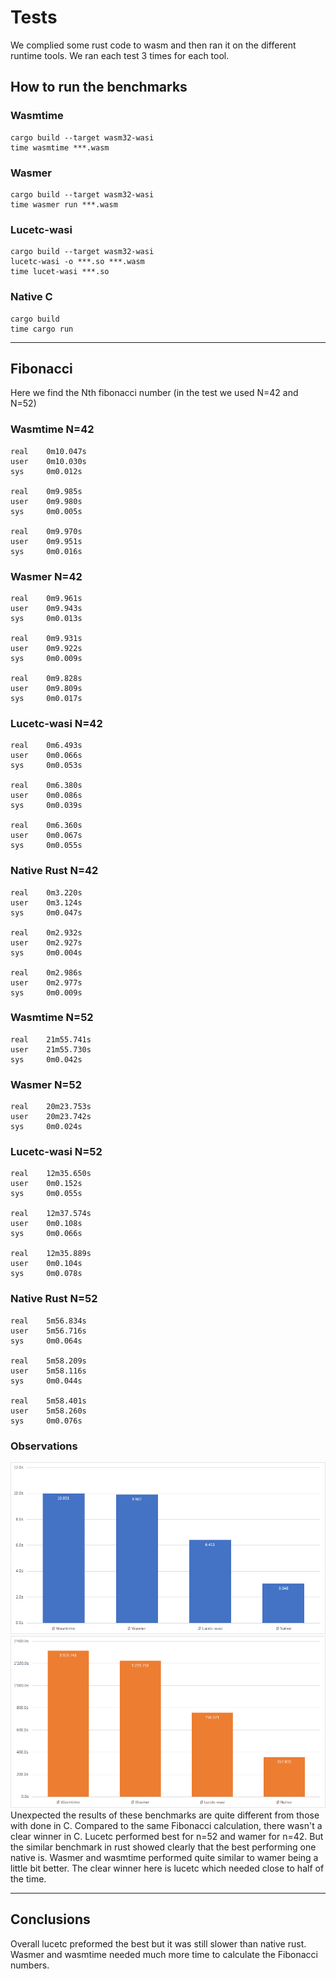 # Tests
We complied some rust code to wasm and then ran it on the different runtime tools. We ran each test 3 times for each tool.
## How to run the benchmarks
### Wasmtime
```shell
cargo build --target wasm32-wasi
time wasmtime ***.wasm
```
### Wasmer
```shell
cargo build --target wasm32-wasi
time wasmer run ***.wasm 
```
### Lucetc-wasi
```shell
cargo build --target wasm32-wasi
lucetc-wasi -o ***.so ***.wasm
time lucet-wasi ***.so
```
### Native C
```shell
cargo build
time cargo run
```

------
## Fibonacci
Here we find the Nth fibonacci number (in the test we used N=42 and N=52)
### Wasmtime N=42
```shell
real    0m10.047s
user    0m10.030s
sys     0m0.012s

real    0m9.985s
user    0m9.980s
sys     0m0.005s

real    0m9.970s
user    0m9.951s
sys     0m0.016s
```
### Wasmer N=42
```shell
real    0m9.961s
user    0m9.943s
sys     0m0.013s

real    0m9.931s
user    0m9.922s
sys     0m0.009s

real    0m9.828s
user    0m9.809s
sys     0m0.017s
```
### Lucetc-wasi N=42
```shell
real    0m6.493s
user    0m0.066s
sys     0m0.053s

real    0m6.380s
user    0m0.086s
sys     0m0.039s

real    0m6.360s
user    0m0.067s
sys     0m0.055s
```
### Native Rust N=42
```shell
real    0m3.220s
user    0m3.124s
sys     0m0.047s

real    0m2.932s
user    0m2.927s
sys     0m0.004s

real    0m2.986s
user    0m2.977s
sys     0m0.009s
```
### Wasmtime N=52
```shell
real    21m55.741s
user    21m55.730s
sys     0m0.042s
```
### Wasmer N=52
```shell
real    20m23.753s
user    20m23.742s
sys     0m0.024s
```
### Lucetc-wasi N=52
```shell
real    12m35.650s
user    0m0.152s
sys     0m0.055s

real    12m37.574s
user    0m0.108s
sys     0m0.066s

real    12m35.889s
user    0m0.104s
sys     0m0.078s
```
### Native Rust N=52
```shell
real    5m56.834s
user    5m56.716s
sys     0m0.064s

real    5m58.209s
user    5m58.116s
sys     0m0.044s

real    5m58.401s
user    5m58.260s
sys     0m0.076s
```
### Observations
![chart](/toolchain-comparison/benchmarks/rust/charts/Fibonacci_42.png)
![chart](/toolchain-comparison/benchmarks/rust/charts/Fibonacci_52.png)
Unexpected the results of these benchmarks are quite different from those with done in C. Compared to the same Fibonacci calculation, there wasn't a clear winner in C. Lucetc performed best for n=52 and wamer for n=42. But the similar benchmark in rust showed clearly that the best performing one native is. Wasmer and wasmtime performed quite similar to wamer being a little bit better. The clear winner here is lucetc which needed close to half of the time.

------
## Conclusions
Overall lucetc preformed the best but it was still slower than native rust. Wasmer and wasmtime needed much more time to calculate the Fibonacci numbers.
